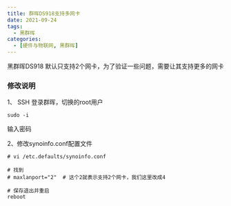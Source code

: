```yaml
---
title: 群晖DS918支持多网卡
date: 2021-09-24
tags: 
  - 黑群晖
categories:
  - [硬件与物联网, 黑群晖]
---
```



黑群晖DS918 默认只支持2个网卡，为了验证一些问题，需要让其支持更多的网卡



### 修改说明

1、 SSH 登录群晖，切换的root用户
```
sudo -i
```
输入密码

2、修改synoinfo.conf配置文件

```
# vi /etc.defaults/synoinfo.conf 

# 找到
# maxlanport="2"  # 这个2就表示支持2个网卡，我们这里改成4

# 保存退出并重启
reboot
```



